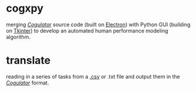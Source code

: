 # cogxpy

merging <i><a href = "https://github.com/Cogulator/Cogulator">Cogulator</a></i> source code (built on <a href = "electronjs.org">Electron</a>) with Python GUI (building on <a href="https://docs.python.org/3/library/tkinter.html">Tkinter</a>) to develop an automated human performance modeling algorithm.  

# translate

reading in a series of tasks from a <a href = "https://en.wikipedia.org/wiki/Comma-separated_values">.csv</a> or .txt file and output them in the <i><a href = "https://github.com/Cogulator/Cogulator">Cogulator</a></i> format.
